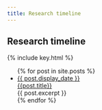 ```yaml
---
title: Research timeline
---
```


<section id="timeline">
<h1>Research timeline</h1>
 {% include key.html %}


<ul class="timeline_ul">
  {% for post in site.posts %}
      <li class="timeline_card">
        <div class="timeline_head {{post.type}}">
           <a href="{{site.url}}/{{site.github.repository_name}}{{post.url}}">
            <div class="date_{{post.type}}" > {{ post.display_date }} </div>
            <!-- <br>  -->
            <div class="title_{{post.type}}" >{{post.title}} </div>  
          </a>
        </div>
        <div class="timeline_body">
           {{ post.excerpt }}
        </div>
        <!-- <span class="initials">{{ post.initials }}</span> -->
     </li>
  {% endfor %}
</ul>
</section>

